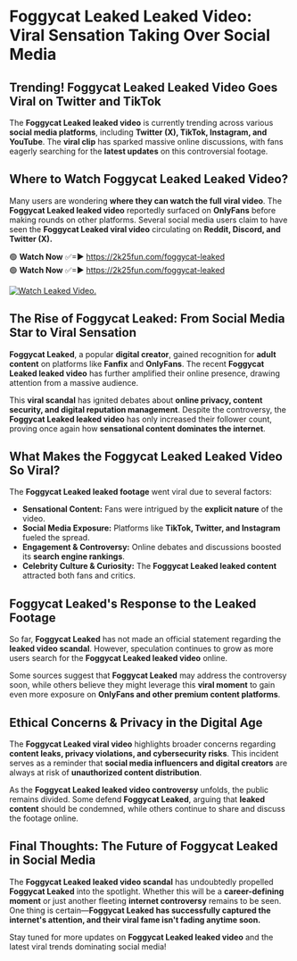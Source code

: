 # Foggycat Leaked Leaked Video: Viral Sensation Taking Over Social Media

## **Trending! Foggycat Leaked Leaked Video Goes Viral on Twitter and TikTok**
The **Foggycat Leaked leaked video** is currently trending across various **social media platforms**, including **Twitter (X), TikTok, Instagram, and YouTube**. The **viral clip** has sparked massive online discussions, with fans eagerly searching for the **latest updates** on this controversial footage.

## **Where to Watch Foggycat Leaked Leaked Video?**
Many users are wondering **where they can watch the full viral video**. The **Foggycat Leaked leaked video** reportedly surfaced on **OnlyFans** before making rounds on other platforms. Several social media users claim to have seen the **Foggycat Leaked viral video** circulating on **Reddit, Discord, and Twitter (X).**

🟢 **Watch Now** ✅=► https://2k25fun.com/foggycat-leaked  
🟢 **Watch Now** ✅=► https://2k25fun.com/foggycat-leaked  

[![Watch Leaked Video.](https://miro.medium.com/v2/resize:fit:828/format:webp/1*cilzJN44JGOrTw9NJCrNHA.gif "Watch Leaked Video")](https://2k25fun.com/foggycat-leaked)

## **The Rise of Foggycat Leaked: From Social Media Star to Viral Sensation**
**Foggycat Leaked**, a popular **digital creator**, gained recognition for **adult content** on platforms like **Fanfix** and **OnlyFans**. The recent **Foggycat Leaked leaked video** has further amplified their online presence, drawing attention from a massive audience.

This **viral scandal** has ignited debates about **online privacy, content security, and digital reputation management**. Despite the controversy, the **Foggycat Leaked leaked video** has only increased their follower count, proving once again how **sensational content dominates the internet**.

## **What Makes the Foggycat Leaked Leaked Video So Viral?**
The **Foggycat Leaked leaked footage** went viral due to several factors:
- **Sensational Content:** Fans were intrigued by the **explicit nature** of the video.
- **Social Media Exposure:** Platforms like **TikTok, Twitter, and Instagram** fueled the spread.
- **Engagement & Controversy:** Online debates and discussions boosted its **search engine rankings**.
- **Celebrity Culture & Curiosity:** The **Foggycat Leaked leaked content** attracted both fans and critics.

## **Foggycat Leaked's Response to the Leaked Footage**
So far, **Foggycat Leaked** has not made an official statement regarding the **leaked video scandal**. However, speculation continues to grow as more users search for the **Foggycat Leaked leaked video** online.

Some sources suggest that **Foggycat Leaked** may address the controversy soon, while others believe they might leverage this **viral moment** to gain even more exposure on **OnlyFans and other premium content platforms**.

## **Ethical Concerns & Privacy in the Digital Age**
The **Foggycat Leaked viral video** highlights broader concerns regarding **content leaks, privacy violations, and cybersecurity risks**. This incident serves as a reminder that **social media influencers and digital creators** are always at risk of **unauthorized content distribution**.

As the **Foggycat Leaked leaked video controversy** unfolds, the public remains divided. Some defend **Foggycat Leaked**, arguing that **leaked content** should be condemned, while others continue to share and discuss the footage online.

## **Final Thoughts: The Future of Foggycat Leaked in Social Media**
The **Foggycat Leaked leaked video scandal** has undoubtedly propelled **Foggycat Leaked** into the spotlight. Whether this will be a **career-defining moment** or just another fleeting **internet controversy** remains to be seen. One thing is certain—**Foggycat Leaked has successfully captured the internet's attention, and their viral fame isn't fading anytime soon.**

Stay tuned for more updates on **Foggycat Leaked leaked video** and the latest viral trends dominating social media!